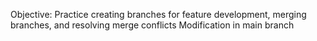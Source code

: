 Objective: Practice creating branches for feature development, merging branches, and resolving merge conflicts
Modification in main branch